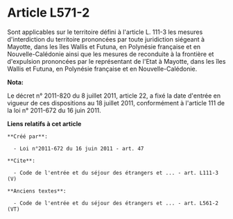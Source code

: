 # Article L571-2

Sont applicables sur le territoire défini à l'article L. 111-3 les mesures d'interdiction du territoire prononcées par toute
juridiction siégeant à Mayotte, dans les îles Wallis et Futuna, en Polynésie française et en Nouvelle-Calédonie ainsi que les
mesures de reconduite à la frontière et d'expulsion prononcées par le représentant de l'Etat à Mayotte, dans les îles Wallis
et Futuna, en Polynésie française et en Nouvelle-Calédonie.

**Nota:**

Le décret n° 2011-820 du 8 juillet 2011, article 22, a fixé la date d'entrée en vigueur de ces dispositions au 18 juillet
2011, conformément à l'article 111 de la loi n° 2011-672 du 16 juin 2011.

**Liens relatifs à cet article**

	**Créé par**:

	  - Loi n°2011-672 du 16 juin 2011 - art. 47

	**Cite**:

	  - Code de l'entrée et du séjour des étrangers et ... - art. L111-3 (V)

	**Anciens textes**:

	  - Code de l'entrée et du séjour des étrangers et ... - art. L561-2 (VT)
